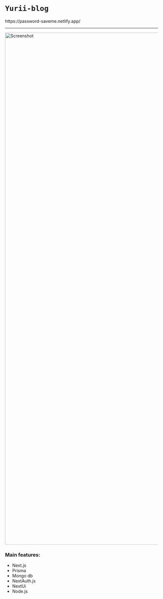 
<h1 class="red-text"><code>Yurii-blog</code>
</h1>
https://password-saveme.netlify.app/

<hr/>

<img width="1680" alt="Screenshot" src="./bg.jpg">

### Main features: 
 - Next.js 
 - Prisma
 - Mongo db
 - NextAuth.js
 - NextUi
 - Node.js
 
